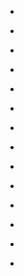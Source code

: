 
- [](/2017/11/931266408792461312/)

- [](/2016/02/699053232979472385/)

- [](/2016/02/697567345611440128/)

- [](/2014/12/546127116547264512/)

- [](/2014/11/528821613966274560/)

- [](/2014/09/508289725010944001/)

- [](/2013/03/310189561949065216/)

- [](/2012/12/284829820305670144/)

- [](/2012/04/188409834817855488/)

- [](/2010/05/13599030748/)

- [](/2010/01/7562658664/)

- [](/2009/12/6600265361/)

- [](/2009/11/6200815231/)

- [](/2009/08/3381908302/)
